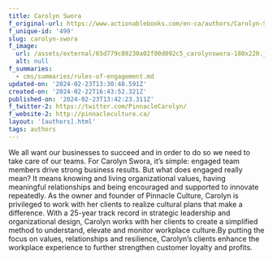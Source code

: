```yaml
---
title: Carolyn Swora
f_original-url: https://www.actionablebooks.com/en-ca/authors/Carolyn-Swora/
f_unique-id: '499'
slug: carolyn-swora
f_image:
  url: /assets/external/65d779c89230a02f00d092c5_carolynswora-180x220.jpeg
  alt: null
f_summaries:
  - cms/summaries/rules-of-engagement.md
updated-on: '2024-02-23T13:30:48.591Z'
created-on: '2024-02-22T16:43:52.321Z'
published-on: '2024-02-23T13:42:23.311Z'
f_twitter-2: https://twitter.com/PinnacleCarolyn/
f_website-2: http://pinnacleculture.ca/
layout: '[authors].html'
tags: authors
---
```


We all want our businesses to succeed and in order to do so we need to take care of our teams. For Carolyn Swora, it’s simple: engaged team members drive strong business results. But what does engaged really mean? It means knowing and living organizational values, having meaningful relationships and being encouraged and supported to innovate repeatedly. As the owner and founder of Pinnacle Culture, Carolyn is privileged to work with her clients to realize cultural plans that make a difference. With a 25-year track record in strategic leadership and organizational design, Carolyn works with her clients to create a simplified method to understand, elevate and monitor workplace culture.By putting the focus on values, relationships and resilience, Carolyn’s clients enhance the workplace experience to further strengthen customer loyalty and profits.
